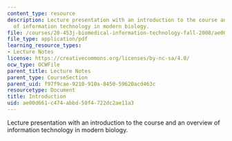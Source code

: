 ```yaml
---
content_type: resource
description: Lecture presentation with an introduction to the course and an overview
  of information technology in modern biology.
file: /courses/20-453j-biomedical-information-technology-fall-2008/ae00d661c474abbd50f4722dc2ae11a3_intro.pdf
file_type: application/pdf
learning_resource_types:
- Lecture Notes
license: https://creativecommons.org/licenses/by-nc-sa/4.0/
ocw_type: OCWFile
parent_title: Lecture Notes
parent_type: CourseSection
parent_uid: f97f9cae-9210-910a-8450-59620acd463c
resourcetype: Document
title: Introduction
uid: ae00d661-c474-abbd-50f4-722dc2ae11a3
---
```

Lecture presentation with an introduction to the course and an overview of information technology in modern biology.